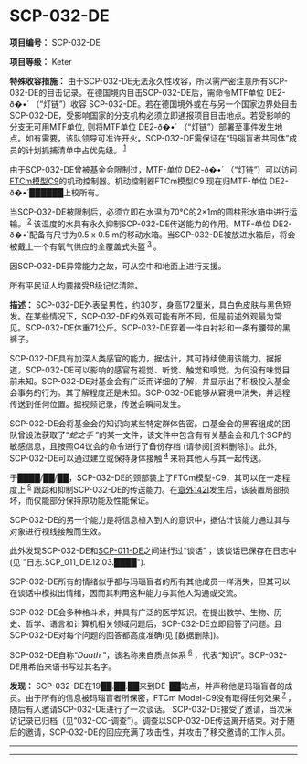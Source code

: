 # SCP-032-DE

**项目编号：**  SCP-032-DE

**项目等级：**  Keter

**特殊收容措施：**  由于SCP-032-DE无法永久性收容，所以需严密注意所有SCP-032-DE的目击记录。在德国境内目击SCP-032-DE后，需命令MTF单位 DE2-ð�•´ （“灯链”）收容 SCP-032-DE。若在德国境外或在与另一个国家边界处目击SCP-032-DE，受影响国家的分支机构必须立即通报项目目击地点。若受影响的分支无可用MTF单位, 则将MTF单位 DE2-ð�•´ （“灯链”）部署至事件发生地点。如有需要，该队领导可准许开火。SCP-032-DE需保证在“玛瑙盲者共同体”成员的计划抓捕清单中占优先级。<sup class='footnoteref'>
 <a shape='rect' class='footnoteref' id='footnoteref-1' href='javascript:;' onclick='WIKIDOT.page.utils.scrollToReference(&apos;footnote-1&apos;)'>1</a>
</sup>

由于SCP-032-DE曾被基金会限制过，MTF-单位 DE2-ð�•´ （“灯链”）可以访问<a shape='rect' class='newpage' href='/ftcm-c9'>FTCm&#27169;&#22411;C9</a>的机动控制器。机动控制器FTCm模型C9 现在归MTF-单位 DE2-ð�•´██████上校所有。

当SCP-032-DE被限制后，必须立即在水温为70°C的2×1m的圆柱形水箱中进行运输。<sup class='footnoteref'>
 <a shape='rect' class='footnoteref' id='footnoteref-2' href='javascript:;' onclick='WIKIDOT.page.utils.scrollToReference(&apos;footnote-2&apos;)'>2</a>
</sup>该温度的水具有永久抑制SCP-032-DE传送能力的作用。MTF-单位 DE2-ð�•´配备有尺寸为0.5 x 0.5 m的移动水箱。当SCP-032-DE被放进水箱后，将会被戴上一个有氧气供应的全覆盖式头盔<sup class='footnoteref'>
 <a shape='rect' class='footnoteref' id='footnoteref-3' href='javascript:;' onclick='WIKIDOT.page.utils.scrollToReference(&apos;footnote-3&apos;)'>3</a>
</sup>。

因SCP-032-DE异常能力之故，可从空中和地面上进行支援。

所有平民证人均要接受B级记忆清除。

**描述：**  SCP-032-DE外表呈男性，约30岁，身高172厘米，具白色皮肤与黑色短发。在某些情况下，SCP-032-DE的外观可能有所不同，但是前述外观最为常见。SCP-032-DE体重71公斤。SCP-032-DE穿着一件白衬衫和一条有腰带的黑裤子。

SCP-032-DE具有加深人类感官的能力，据估计，其可持续使用该能力。据报道，SCP-032-DE可以影响的感官有视觉、听觉、触觉和嗅觉。为何没有味觉目前未知。SCP-032-DE对基金会有广泛而详细的了解，并显示出了积极投入基金会事务的行为。其了解程度还是未知。SCP-032-DE能够从窘境中消失，并远程传送到任何位置。据视频记录，传送会瞬间发生。

SCP-032-DE会将基金会的知识向某些特定群体告密。由基金会的黑客组成的团队曾设法获取了“*蛇之手* ”的某一文件，该文件中包含有有关基金会和几个SCP的敏感信息，且按照O4议会的命令进行了备份存档 (请参阅[资料删除])。此外, SCP-032-DE可以通过建立或保持身体接触<sup class='footnoteref'>
 <a shape='rect' class='footnoteref' id='footnoteref-4' href='javascript:;' onclick='WIKIDOT.page.utils.scrollToReference(&apos;footnote-4&apos;)'>4</a>
</sup>来将其他人与其一起传送。

于████/██/██，SCP-032-DE的颈部装上了FTCm模型-C9，其可以在一定程度上<sup class='footnoteref'>
 <a shape='rect' class='footnoteref' id='footnoteref-5' href='javascript:;' onclick='WIKIDOT.page.utils.scrollToReference(&apos;footnote-5&apos;)'>5</a>
</sup>跟踪和抑制SCP-032-DE的传送能力。在<a shape='rect' class='newpage' href='/142i'>&#24847;&#22806;142I</a>发生后，该装置局部损坏，而仅能部分保持原功能及性能保证。

SCP-032-DE的另一个能力是将信息植入到人的意识中，据估计该能力通过其与对象进行视线接触而生效。

此外发现SCP-032-DE和[SCP-011-DE](//scp-wiki-cn.wikidot.com/scp-011-de)之间进行过“谈话” ，该谈话已保存在日志中 (见 "日志.SCP_011_DE.12.03.████").

SCP-032-DE所有的情绪似乎都与玛瑙盲者的所有其他成员一样消失，但其可以在谈话中模拟出情绪，因而其利用这种能力与其他人沟通或交流。

SCP-032-DE会多种格斗术，并具有广泛的医学知识。在提出数学、生物、历史、哲学、语言和计算机相关领域问题后，SCP-032-DE立即回答了问题。且SCP-032-DE对每个问题的回答都高度准确(见 [数据删除])。

SCP-032-DE自称“*Daath* ”，该名称来自质点体系<sup class='footnoteref'>
 <a shape='rect' class='footnoteref' id='footnoteref-6' href='javascript:;' onclick='WIKIDOT.page.utils.scrollToReference(&apos;footnote-6&apos;)'>6</a>
</sup>，代表“知识”。SCP-032-DE用希伯来语书写过其名字。

**发现：**  SCP-032-DE在19██.██.██来到DE-██站点，并声称他是玛瑙盲者的成员。由于所有的信息被玛瑙盲者所保密，FTCm Model-C9没有取得任何效果<sup class='footnoteref'>
 <a shape='rect' class='footnoteref' id='footnoteref-7' href='javascript:;' onclick='WIKIDOT.page.utils.scrollToReference(&apos;footnote-7&apos;)'>7</a>
</sup>，随后有人邀请SCP-032-DE进行了一次谈话。 SCP-032-DE接受了邀请，当次采访记录已归档（见“032-CC-调查”）。调查以SCP-032-DE传送离开结束。对于随后的邀请，SCP-032-DE的回应充满了攻击性，并攻击了移交邀请的工作人员。


---



---



